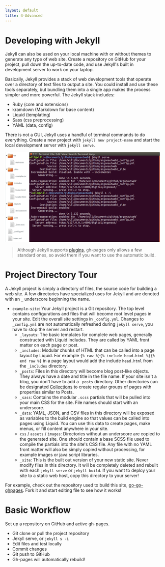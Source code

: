 ```yaml
---
layout: default
title: 4-Advanced
---
```


# Developing with Jekyll

Jekyll can also be used on your local machine with or without themes to generate any type of web site.
Create a repository on GitHub for your project, pull down the up-to-date code, and use Jekyll's built in development server to work on your laptop.  

Basically, Jekyll provides a stack of web development tools that operate over a directory of text files to output a site.
You could install and use these tools separately, but bundling them into a single app makes the process simpler and more powerful.
The Jekyll stack includes: 
- Ruby (core and extensions)
- kramdown (Markdown for base content)
- Liquid (templating)
- Sass (css preprocessing)
- YAML (data, config)

There is not a GUI, Jekyll uses a handful of terminal commands to do everything. 
Create a new project with `jekyll new project-name` and start the local development server with `jekyll serve`.

![jekyll project and terminal](images/jekyll-project-serve.png)

> Although Jekyll supports [plugins](https://jekyllrb.com/docs/plugins/), gh-pages only allows a few standard ones, so avoid them if you want to use the automatic build.

# Project Directory Tour

A Jekyll project is simply a directory of files, the source code for building a web site. 
A few directories have specialized uses for Jekyll and are denoted with an `_` underscore beginning the name.

- `example-site`: Your Jekyll project is a Git repository. The top level contains configurations and files that will become root level pages in your site. Edit the overall site settings in `_config.yml`. Changes to `_config.yml` are not automatically refreshed during `jekyll serve`, you have to stop the server and restart.
    - `_layouts`: The basic templates for complete web pages, generally constructed with Liquid includes. They are called by YAML front matter on each page or post.
    - `_includes`: Modular chunks of HTML that can be called into a page layout by Liquid. For example `{% raw %}{% include head.html %}{% end raw %}` in a page layout would add the include `head.html` from the `_includes` directory.
    - `_posts`: Files in this directory will become blog post-like objects. They always have a date and title in the file name. If your site isn't a blog, you don't have to add a `_posts` directory. Other directories can be designated [Collections](https://jekyllrb.com/docs/collections/) to create regular groups of pages with properties similar to Posts.
    - `_sass`: Contains the modular `.scss` partials that will be pulled into your main CSS for the site. File names should start with an underscore.
    - `_data`: YAML, JSON, and CSV files in this directory will be exposed as variables to the build engine so that values can be called into pages using Liquid. You can use this data to create pages, make menus, or fill content anywhere in your site.
    - `css` / `assets` / `images`: Directories without an underscore are copied to the generated site. One should contain a base SCSS file used to compile the partials into the site's CSS file. Any file with no YAML front matter will also be simply copied without processing, for example images or java script libraries. 
    - `_site`: This is the built out version of your new static site. Never modify files in this directory. It will be completely deleted and rebuilt with each `jekyll serve` or `jekyll build`. If you want to deploy your site to a static web host, copy this directory to your server!

For example, check out the repository used to build this site, [go-go-ghpages](https://github.com/evanwill/go-go-ghpages).
Fork it and start editing file to see how it works!

# Basic Workflow

Set up a repository on GitHub and active gh-pages.

- Git clone or pull the project repository
- Jekyll serve, or `jekyll s -i`
- Edit files and test locally
- Commit changes
- Git push to GitHub
- Gh-pages will automatically rebuild!
